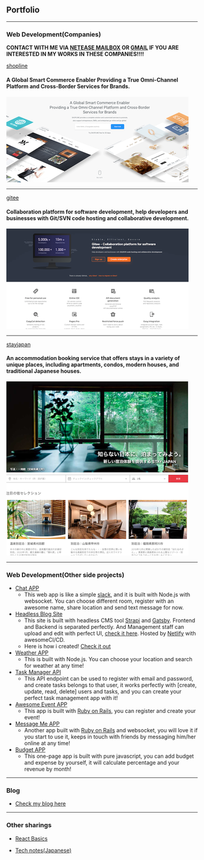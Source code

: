 ## Portfolio

---

### Web Development(Companies)

**CONTACT WITH ME VIA [NETEASE MAILBOX](yanghaoyuying@126.com) OR [GMAIL](yanghaoyuying@gmail.com) IF YOU ARE INTERESTED IN MY WORKS IN THESE COMPANIES!!!!**

[shopline](https://shoplineapp.com/)
#### A Global Smart Commerce Enabler Providing a True Omni-Channel Platform and Cross-Border Services for Brands.

<img src="images/sl_thumb.png?raw=true"/>

---

[gitee](https://gitee.com/)

#### Collaboration platform for software development, help developers and businesses with Git/SVN code hosting and collaborative development.


<img src="images/ge_thumb.png?raw=true"/>

---

[stayjapan](https://stayjapan.com/)

#### An accommodation booking service that offers stays in a variety of unique places, including apartments, condos, modern houses, and traditional Japanese houses.

<img src="images/sj_thumb.png?raw=true"/>

---


### Web Development(Other side projects)

- [Chat APP](http://kpdnffj9jegz.leanapp.cn/)
  - This web app is like a simple [slack](https://slack.com/intl/en-cn/),  and it is built with Node.js with websocket. You can choose different room, register with an awesome name, share location and send text message for now.
- [Headless Blog Site](https://strapi-gatsby-howard-demo.netlify.com/)
  - This site is built with headless CMS tool [Strapi](https://strapi.io/) and [Gatsby](https://www.gatsbyjs.org/). Frontend and Backend is separated perfectly. And Management staff can upload and edit with perfect UI, [check it here](https://strapi-gatsby-howard-demo.herokuapp.com/admin). Hosted by [Netlify](https://www.netlify.com/) with awesomeCI/CD.
  - Here is how i created! [Check it out](https://drive.google.com/file/d/15oxdDSq7ip2VUnhkJw32ndgY20rvLCAY/view?usp=sharing)
- [Weather APP](https://howard-weather-app.herokuapp.com/)
  - This is built with Node.js. You can choose your location and search for weather at any time!
- [Task Manager API](https://jade-howard-task-manager.herokuapp.com/)
  - This API endpoint can be used to register with email and password, and create tasks belongs to that user, it works perfectly with
  [create, update, read, delete] users and tasks, and you can create your perfect task management app with it!
- [Awesome Event APP](https://haoxiaoxiao.herokuapp.com/)
  - This app is built with [Ruby on Rails](https://rubyonrails.org/), you can register and create your event!
- [Message Me APP](https://github.com/haoyangyuying/message-me-app)
  - Another app built with [Ruby on Rails](https://rubyonrails.org/) and websocket, you will love it if you start to use it, keeps in touch with friends by messaging him/her online at any time!
- [Budget APP](https://github.com/haoyangyuying/budgety)
  - This one-page app is built with pure javascript, you can add budget and expense by yourself, it will calculate percentage and your revenue by month!

---

### Blog
  - [Check my blog here](https://haoo.netlify.app/)

---

### Other sharings

  - [React Basics](https://drive.google.com/file/d/1EmW_tMGgzDqcPC9KiUqHPnyNyc2riuCA/view?usp=sharing)

  - [Tech notes(Japanese)](https://github.com/haoyangyuying/Sharings)
